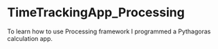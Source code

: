 # TimeTrackingApp_Processing
To learn how to use Processing framework I programmed a Pythagoras calculation app. 
